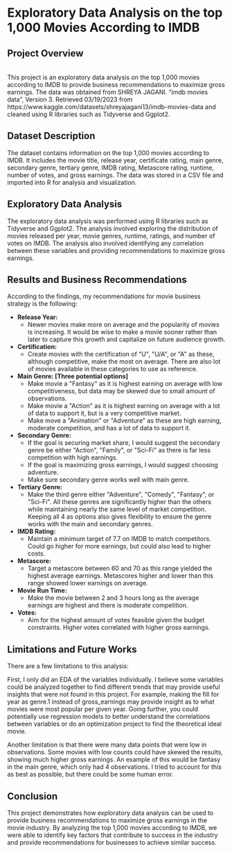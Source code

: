 # Exploratory Data Analysis on the top 1,000 Movies According to IMDB
## Project Overview
<br />
This project is an exploratory data analysis on the top 1,000 movies according to IMDB to provide business recommendations to maximize gross earnings. The data was obtained from SHREYA JAGANI. “imdb movies data”, Version 3. Retrieved 03/19/2023 from https://www.kaggle.com/datasets/shreyajagani13/imdb-movies-data and cleaned using R libraries such as Tidyverse and Ggplot2.

## Dataset Description
The dataset contains information on the top 1,000 movies according to IMDB. It includes the movie title, release year, certificate rating, main genre, secondary genre, tertiary genre, IMDB rating, Metascore rating, runtime, number of votes, and gross earnings. The data was stored in a CSV file and imported into R for analysis and visualization.

## Exploratory Data Analysis
The exploratory data analysis was performed using R libraries such as Tidyverse and Ggplot2. The analysis involved exploring the distribution of movies released per year, movie genres, runtime, ratings, and number of votes on IMDB. The analysis also involved identifying any correlation between these variables and providing recommendations to maximize gross earnings.

## Results and Business Recommendations
According to the findings, my recommendations for movie business strategy is the following:

* **Release Year:** 
  * Newer movies make more on average and the popularity of movies is increasing. It would be wise to make a movie sooner rather than later to capture this growth and capitalize on future audience growth. 
* **Certification:** 
  * Create movies with the certification of "U", "U/A", or "A" as these, although competitive, make the most on average. There are also lot of movies available in these categories to use as reference.
* **Main Genre: [Three potential options]**
  * Make movie a "Fantasy" as it is highest earning on average with low competitiveness, but data may be skewed due to small amount of observations.
  * Make movie a "Action" as it is highest earning on average with a lot of data to support it, but is a very competitive market.
  * Make move a "Animation" or "Adventure" as these are high earning, moderate competition, and has a lot of data to support it.
* **Secondary Genre:** 
  * If the goal is securing market share, I would suggest the secondary genre be either "Action", "Family", or "Sci-Fi" as there is far less competition with high earnings. 
  * If the goal is maximizing gross earnings, I would suggest choosing adventure. 
  * Make sure secondary genre works well with main genre.
* **Tertiary Genre:** 
  * Make the third genre either "Adventure", "Comedy", "Fantasy", or "Sci-Fi". All these genres are significantly higher than the others while maintaining nearly the same level of market competition. Keeping all 4 as options also gives flexibility to ensure the genre works with the main and secondary genres. 
* **IMDB Rating:** 
  * Maintain a minimum target of 7.7 on IMDB to match competitors. Could go higher for more earnings, but could also lead to higher costs. 
* **Metascore:** 
  * Target a metascore between 60 and 70 as this range yielded the highest average earnings. Metascores higher and lower than this range showed lower earnings on average. 
* **Movie Run Time:** 
  * Make the movie between 2 and 3 hours long as the average earnings are highest and there is moderate competition. 
* **Votes:** 
  * Aim for the highest amount of votes feasible given the budget constraints. Higher votes correlated with higher gross earnings. 

## Limitations and Future Works
There are a few limitations to this analysis:

First, I only did an EDA of the variables individually. I believe some variables could be analyzed together to find different trends that may provide useful insights that were not found in this project. For example, making the fill for year as genre.1 instead of gross_earnings may provide insight as to what movies were most popular per given year. Going further, you could potentially use regression models to better understand the correlations between variables or do an optimization project to find the theoretical ideal movie. 

Another limitation is that there were many data points that were low in observations. Some movies with low counts could have skewed the results, showing much higher gross earnings. An example of this would be fantasy in the main genre, which only had 4 observations. I tried to account for this as best as possible, but there could be some human error.

## Conclusion
This project demonstrates how exploratory data analysis can be used to provide business recommendations to maximize gross earnings in the movie industry. By analyzing the top 1,000 movies according to IMDB, we were able to identify key factors that contribute to success in the industry and provide recommendations for businesses to achieve similar success.






